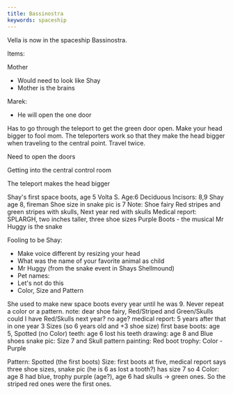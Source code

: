 ```yaml
---
title: Bassinostra
keywords: spaceship
---
```


Vella is now in the spaceship Bassinostra.

Items:

Mother
 - Would need to look like Shay
 - Mother is the brains

Marek:
 - He will open the one door

Has to go through the teleport to get the green door open.
Make your head bigger to fool mom.
The teleporters work so that they make the head bigger when traveling to the central point.
Travel twice.

Need to open the doors

Getting into the central control room

The teleport makes the head bigger

Shay's first space boots, age 5
Volta S. Age:6 Deciduous Incisors: 8,9
Shay age 8, fireman
Shoe size in snake pic is 7
Note: Shoe fairy Red stripes and green stripes with skulls, Next year red with skulls
Medical report: SPLARGH, two inches taller, three shoe sizes
Purple Boots - the musical
Mr Huggy is the snake

Fooling to be Shay:
 - Make voice different by resizing your head
 - What was the name of your favorite animal as child
  - Mr Huggy (from the snake event in Shays Shellmound)
 - Pet names:
  - Let's not do this
 - Color, Size and Pattern

She used to make new space boots every year until he was 9. Never repeat a color or a pattern.
note: dear shoe fairy, Red/Striped and Green/Skulls could I have Red/Skulls next year? no age?
medical report: 5 years after that in one year 3 Sizes (so 6 years old and +3 shoe size)
first base boots: age 5, Spotted (no Color)
teeth: age 6 lost his teeth
drawing: age 8 and Blue shoes
snake pic: Size 7 and Skull pattern
painting: Red boot
trophy: Color - Purple

Pattern: Spotted (the first boots)
Size: first boots at five, medical report says three shoe sizes, snake pic (he is 6 as lost a tooth?) has size 7 so 4
Color: age 8 had blue, trophy purple (age?), age 6 had skulls -> green ones. So the striped red ones were the first ones.

